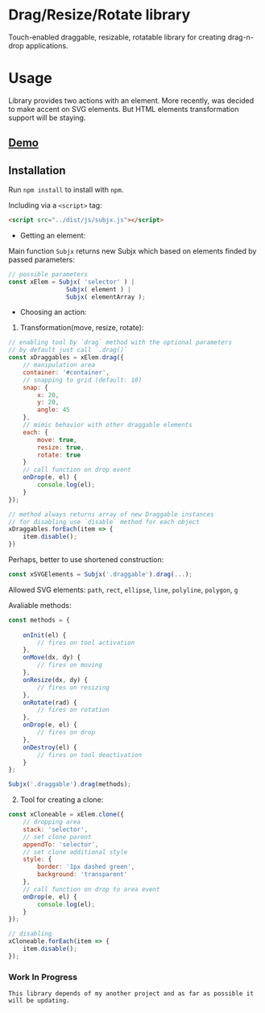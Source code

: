 # Drag/Resize/Rotate library

Touch-enabled draggable, resizable, rotatable library for creating drag-n-drop applications.

# Usage

Library provides two actions with an element. More recently, was decided to make accent on SVG elements. 
But HTML elements transformation support will be staying.

## [Demo](http://jsfiddle.net/nichollascarter/qgwzch0v/)

## Installation

Run `npm install` to install with `npm`.

Including via a `<script>` tag:

```html
<script src="../dist/js/subjx.js"></script>
```

 - Getting an element:

 Main function `Subjx` returns new Subjx which based on elements finded by
 passed parameters:

```javascript
// possible parameters
const xElem = Subjx( 'selector' ) |
                Subjx( element ) |
                Subjx( elementArray );
```

- Choosing an action:

1) Transformation(move, resize, rotate):

```javascript
// enabling tool by `drag` method with the optional parameters
// by default just call `.drag()`
const xDraggables = xElem.drag({
    // manipulation area
    container: '#container',
    // snapping to grid (default: 10)
    snap: {
        x: 20,
        y: 20,
        angle: 45
    },
    // mimic behavior with other draggable elements
    each: {
        move: true,
        resize: true, 
        rotate: true
    }
    // call function on drop event
    onDrop(e, el) {
        console.log(el);
    }
});

// method always returns array of new Draggable instances
// for disabling use `disable` method for each object
xDraggables.forEach(item => {
    item.disable();
})
```
Perhaps, better to use shortened construction:
```javascript
const xSVGElements = Subjx('.draggable').drag(...);
```

Allowed SVG elements:
`path`, `rect`, `ellipse`, `line`, `polyline`, `polygon`, `g`

Avaliable methods:
```javascript
const methods = {
    
    onInit(el) {
        // fires on tool activation
    },
    onMove(dx, dy) {
        // fires on moving
    },
    onResize(dx, dy) {
        // fires on resizing
    },
    onRotate(rad) {
        // fires on rotation
    },
    onDrop(e, el) {
        // fires on drop
    },
    onDestroy(el) {
        // fires on tool deactivation
    }
};

Subjx('.draggable').drag(methods);
```

2) Tool for creating a clone:

```javascript
const xCloneable = xElem.clone({
    // dropping area
    stack: 'selector',
    // set clone parent
    appendTo: 'selector',
    // set clone additional style
    style: {
        border: '1px dashed green',
        background: 'transparent'
    },
    // call function on drop to area event 
    onDrop(e, el) {
        console.log(el);
    }
});

// disabling
xCloneable.forEach(item => {
    item.disable();
});
```

### Work In Progress
    This library depends of my another project and as far as possible it will be updating.